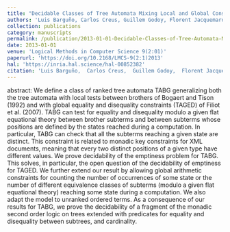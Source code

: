 ```yaml
---
title: "Decidable Classes of Tree Automata Mixing Local and Global Constraints Modulo Flat Theories"
authors: 'Luis Barguño, Carlos Creus, Guillem Godoy, Florent Jacquemard, Camille Vacher'
collection: publications
category: manuscripts
permalink: /publication/2013-01-01-Decidable-Classes-of-Tree-Automata-Mixing-Local-and-Global-Constraints-Modulo-Flat-Theories
date: 2013-01-01
venue: 'Logical Methods in Computer Science 9(2:01)'
paperurl: 'https://doi.org/10.2168/LMCS-9(2:1)2013'
hal: 'https://inria.hal.science/hal-00852382'
citation: 'Luis Barguño,  Carlos Creus,  Guillem Godoy,  Florent Jacquemard,  Camille Vacher, &quot;Decidable Classes of Tree Automata Mixing Local and Global Constraints Modulo Flat Theories&quot; Logical Methods in Computer Science 9(2:01), 2013.'
---
```


abstract: 
We define a class of ranked tree automata TABG generalizing both the tree automata with local tests between brothers of Bogaert and Tison (1992) and with global equality and disequality constraints (TAGED) of Filiot et al. (2007). TABG can test for equality and disequality modulo a given flat equational theory between brother subterms and between subterms whose positions are defined by the states reached during a computation. In particular, TABG can check that all the subterms reaching a given state are distinct. This constraint is related to monadic key constraints for XML documents, meaning that every two distinct positions of a given type have different values. We prove decidability of the emptiness problem for TABG. This solves, in particular, the open question of the decidability of emptiness for TAGED. We further extend our result by allowing global arithmetic constraints for counting the number of occurrences of some state or the number of different equivalence classes of subterms (modulo a given flat equational theory) reaching some state during a computation. We also adapt the model to unranked ordered terms. As a consequence of our results for TABG, we prove the decidability of a fragment of the monadic second order logic on trees extended with predicates for equality and disequality between subtrees, and cardinality.